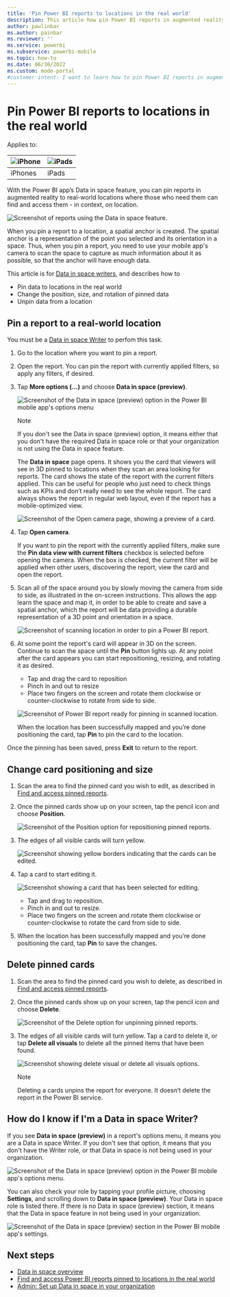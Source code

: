 ```yaml
---
title: 'Pin Power BI reports to locations in the real world'
description: This article how pin Power BI reports in augmented reality at real world locations.
author: paulinbar
ms.author: painbar
ms.reviewer: ''
ms.service: powerbi
ms.subservice: powerbi-mobile
ms.topic: how-to
ms.date: 06/30/2022
ms.custom: mode-portal
#customer intent: I want to learn how to pin Power BI reports in augmented reality at real world locations.
---
```

# Pin Power BI reports to locations in the real world

Applies to:

| ![iPhone](./media/mobile-apps-metrics/ios-logo-40-px.png) | ![iPads](./media/mobile-apps-metrics/ios-logo-40-px.png) |
|:--- |:--- |
|iPhones |iPads |

With the Power BI app’s Data in space feature, you can pin reports in augmented reality to real-world locations where those who need them can find and access them - in context, on location.

![Screenshot of reports using the Data in space feature.](./media/mobile-apps-data-in-space-pin-reports/power-bi-mobile-app-data-in-space-final-result.png)

When you pin a report to a location, a spatial anchor is created. The spatial anchor is a representation of the point you selected and its orientation in a space. Thus, when you pin a report, you need to use your mobile app's camera to scan the space to capture as much information about it as possible, so that the anchor will have enough data.

This article is for [Data in space writers](#how-do-i-know-if-im-a-data-in-space-writer), and describes how to

* Pin data to locations in the real world
* Change the position, size, and rotation of pinned data
* Unpin data from a location

## Pin a report to a real-world location

You must be a [Data in space Writer](#how-do-i-know-if-im-a-data-in-space-writer) to perfom this task.

1. Go to the location where you want to pin a report.
1. Open the report. You can pin the report with currently applied filters, so apply any filters, if desired.
1. Tap **More options (…)** and choose **Data in space (preview)**.

    ![Screenshot of the Data in space (preview) option in the Power BI mobile app's options menu](./media/mobile-apps-data-in-space-pin-reports/data-in-space-option.png)
    
    >[!NOTE]
    > If you don't see the Data in space (preview) option, it means either that you don't have the required Data in space role or that your organization is not using the Data in space feature.
    
    The **Data in space** page opens. It shows you the card that viewers will see in 3D pinned to locations when they scan an area looking for reports. The card shows the state of the report with the current filters applied. This can be useful for people who just need to check things such as KPIs and don’t really need to see the whole report. The card always shows the report in regular web layout, even if the report has a mobile-optimized view.

    ![Screenshot of the Open camera page, showing a preview of a card.](./media/mobile-apps-data-in-space-pin-reports/data-in-space-card-preview.png)

1. Tap **Open camera**.

    If you want to pin the report with the currently applied filters, make sure the **Pin data view with current filters** checkbox is selected before opening the camera. When the box is checked, the current filter will be applied when other users, discovering the report, view the card and open the report.

1. Scan all of the space around you by slowly moving the camera from side to side, as illustrated in the on-screen instructions. This allows the app learn the space and map it, in order to be able to create and save a spatial anchor, which the report will be  data providing a durable representation of a 3D point and orientation in a space.

    ![Screenshot of scanning location in order to pin a Power BI report.](./media/mobile-apps-data-in-space-pin-reports/scan-location-for-pinning-report.png)

1. At some point the report's card will appear in 3D on the screen. Continue to scan the space until the **Pin** button lights up. At any point after the card appears you can start repositioning, resizing, and rotating it as desired.

    * Tap and drag the card to reposition
    * Pinch in and out to resize
    * Place two fingers on the screen and rotate them clockwise or counter-clockwise to rotate from side to side.  

    ![Screenshot of Power BI report ready for pinning in scanned location.](./media/mobile-apps-data-in-space-pin-reports/pin-report-to-location.png)

    When the location has been successfully mapped and you’re done positioning the card, tap **Pin** to pin the card to the location.

Once the pinning has been saved, press **Exit** to return to the report.

## Change card positioning and size 

1. Scan the area to find the pinned card you wish to edit, as described in [Find and access pinned reports](./mobile-apps-data-in-space-find-pinned-reports.md).

1. Once the pinned cards show up on your screen, tap the pencil icon and choose **Position**.

    ![Screenshot of the Position option for repositioning pinned reports.](./media/mobile-apps-data-in-space-pin-reports/reposition-pinned-report.png)
 
1. The edges of all visible cards will turn yellow.

    ![Screenshot showing yellow borders indicating that the cards can be edited.](./media/mobile-apps-data-in-space-pin-reports/pinned-reports-with-yellow-borders.png)
 
1. Tap a card to start editing it.

    ![Screenshot showing a card that has been selected for editing.](./media/mobile-apps-data-in-space-pin-reports/editing-pinned-report-location.png)
 
    * Tap and drag to reposition.
    * Pinch in and out to resize.
    * Place two fingers on the screen and rotate them clockwise or counter-clockwise to rotate the card from side to side.  

1. When the location has been successfully mapped and you’re done positioning the card, tap **Pin** to save the changes.

## Delete pinned cards

1. Scan the area to find the pinned card you wish to delete, as described in [Find and access pinned reports](./mobile-apps-data-in-space-find-pinned-reports.md).

1. Once the pinned cards show up on your screen, tap the pencil icon and choose **Delete**.

    ![Screenshot of the Delete option for unpinning pinned reports.](./media/mobile-apps-data-in-space-pin-reports/unpin-pinned-report.png)
 
1. The edges of all visible cards will turn yellow. Tap a card to delete it, or tap **Delete all visuals** to delete all the pinned items that have been found.

    ![Screenshot showing delete visual or delete all visuals options.](./media/mobile-apps-data-in-space-pin-reports/unpin-pinned-report-options.png)

    >[!NOTE]
    >Deleting a cards unpins the report for everyone. It doesn’t delete the report in the Power BI service.

## How do I know if I'm a Data in space Writer?

If you see **Data in space (preview)** in a report's options menu, it means you are a Data in space Writer. If you don't see that option, it means that you don't have the Writer role, or that Data in space is not being used in your organization.

![Screenshot of the Data in space (preview) option in the Power BI mobile app's options menu.](./media/mobile-apps-data-in-space-pin-reports/data-in-space-option.png)

You can also check your role by tapping your profile picture, choosing **Settings**, and scrolling down to **Data in space (preview)**. Your Data in space role is listed there. If there is no Data in space (preview) section, it means that the Data in space feature in not being used in your organization.

![Screenshot of the Data in space (preview) section in the Power BI mobile app's settings.](./media/mobile-apps-data-in-space-pin-reports/data-in-space-settings.png)

## Next steps

* [Data in space overview](mobile-apps-data-in-space-overview.md)
* [Find and access Power BI reports pinned to locations in the real world](mobile-apps-data-in-space-find-pinned-reports.md)
* [Admin: Set up Data in space in your organization](mobile-apps-data-in-space-set-up.md)